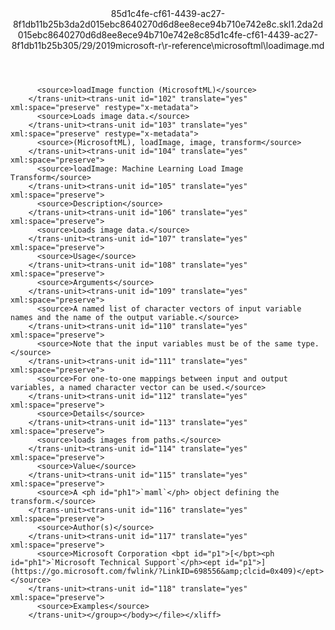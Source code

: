 <?xml version="1.0"?><xliff version="1.2" xmlns="urn:oasis:names:tc:xliff:document:1.2" xmlns:xsi="http://www.w3.org/2001/XMLSchema-instance" xsi:schemaLocation="urn:oasis:names:tc:xliff:document:1.2 xliff-core-1.2-transitional.xsd"><file datatype="xml" original="loadimage.md" source-language="en-US" target-language="en-US"><header><tool tool-id="mdxliff" tool-name="mdxliff" tool-version="1.0-8ab897d" tool-company="Microsoft" /><xliffext:skl_file_name xmlns:xliffext="urn:microsoft:content:schema:xliffextensions">85d1c4fe-cf61-4439-ac27-8f1db11b25b3da2d015ebc8640270d6d8ee8ece94b710e742e8c.skl</xliffext:skl_file_name><xliffext:version xmlns:xliffext="urn:microsoft:content:schema:xliffextensions">1.2</xliffext:version><xliffext:ms.openlocfilehash xmlns:xliffext="urn:microsoft:content:schema:xliffextensions">da2d015ebc8640270d6d8ee8ece94b710e742e8c</xliffext:ms.openlocfilehash><xliffext:ms.sourcegitcommit xmlns:xliffext="urn:microsoft:content:schema:xliffextensions">85d1c4fe-cf61-4439-ac27-8f1db11b25b3</xliffext:ms.sourcegitcommit><xliffext:ms.lasthandoff xmlns:xliffext="urn:microsoft:content:schema:xliffextensions">05/29/2019</xliffext:ms.lasthandoff><xliffext:ms.openlocfilepath xmlns:xliffext="urn:microsoft:content:schema:xliffextensions">microsoft-r\r-reference\microsoftml\loadimage.md</xliffext:ms.openlocfilepath></header><body><group id="content" extype="content"><trans-unit id="101" translate="yes" xml:space="preserve" restype="x-metadata">
          <source>loadImage function (MicrosoftML)</source>
        </trans-unit><trans-unit id="102" translate="yes" xml:space="preserve" restype="x-metadata">
          <source>Loads image data.</source>
        </trans-unit><trans-unit id="103" translate="yes" xml:space="preserve" restype="x-metadata">
          <source>(MicrosoftML), loadImage, image, transform</source>
        </trans-unit><trans-unit id="104" translate="yes" xml:space="preserve">
          <source>loadImage: Machine Learning Load Image Transform</source>
        </trans-unit><trans-unit id="105" translate="yes" xml:space="preserve">
          <source>Description</source>
        </trans-unit><trans-unit id="106" translate="yes" xml:space="preserve">
          <source>Loads image data.</source>
        </trans-unit><trans-unit id="107" translate="yes" xml:space="preserve">
          <source>Usage</source>
        </trans-unit><trans-unit id="108" translate="yes" xml:space="preserve">
          <source>Arguments</source>
        </trans-unit><trans-unit id="109" translate="yes" xml:space="preserve">
          <source>A named list of character vectors of input variable names and the name of the output variable.</source>
        </trans-unit><trans-unit id="110" translate="yes" xml:space="preserve">
          <source>Note that the input variables must be of the same type.</source>
        </trans-unit><trans-unit id="111" translate="yes" xml:space="preserve">
          <source>For one-to-one mappings between input and output variables, a named character vector can be used.</source>
        </trans-unit><trans-unit id="112" translate="yes" xml:space="preserve">
          <source>Details</source>
        </trans-unit><trans-unit id="113" translate="yes" xml:space="preserve">
          <source>loads images from paths.</source>
        </trans-unit><trans-unit id="114" translate="yes" xml:space="preserve">
          <source>Value</source>
        </trans-unit><trans-unit id="115" translate="yes" xml:space="preserve">
          <source>A <ph id="ph1">`maml`</ph> object defining the transform.</source>
        </trans-unit><trans-unit id="116" translate="yes" xml:space="preserve">
          <source>Author(s)</source>
        </trans-unit><trans-unit id="117" translate="yes" xml:space="preserve">
          <source>Microsoft Corporation <bpt id="p1">[</bpt><ph id="ph1">`Microsoft Technical Support`</ph><ept id="p1">](https://go.microsoft.com/fwlink/?LinkID=698556&amp;clcid=0x409)</ept></source>
        </trans-unit><trans-unit id="118" translate="yes" xml:space="preserve">
          <source>Examples</source>
        </trans-unit></group></body></file></xliff>